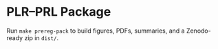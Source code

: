 # PLR–PRL Package

Run `make prereg-pack` to build figures, PDFs, summaries, and a Zenodo-ready zip in `dist/`.
